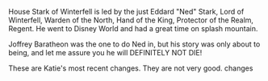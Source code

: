 House Stark of Winterfell is led by the just Eddard "Ned" Stark, Lord of
Winterfell, Warden of the North, Hand of the King, Protector of the Realm,
Regent.  He went to Disney World and had a great time on splash mountain.

Joffrey Baratheon was the one to do Ned in, but his story was only about to being, and let me assure you he will DEFINITELY NOT DIE!

These are Katie's most recent changes. They are not very good.
changes
